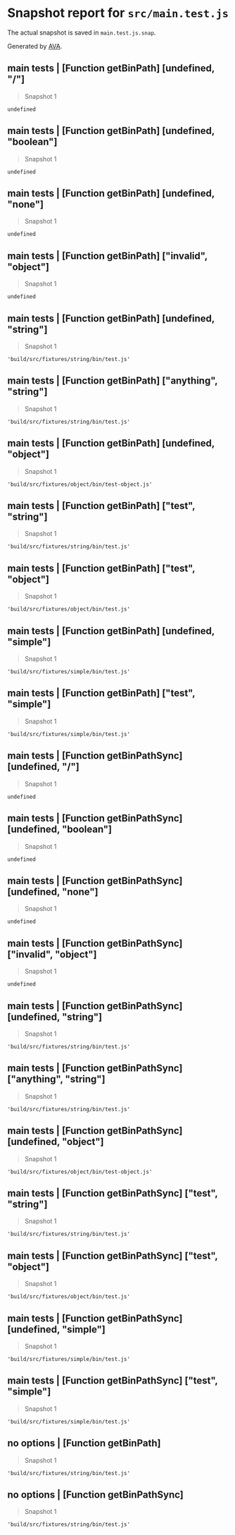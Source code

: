 # Snapshot report for `src/main.test.js`

The actual snapshot is saved in `main.test.js.snap`.

Generated by [AVA](https://avajs.dev).

## main tests | [Function getBinPath] [undefined, "/"]

> Snapshot 1

    undefined

## main tests | [Function getBinPath] [undefined, "boolean"]

> Snapshot 1

    undefined

## main tests | [Function getBinPath] [undefined, "none"]

> Snapshot 1

    undefined

## main tests | [Function getBinPath] ["invalid", "object"]

> Snapshot 1

    undefined

## main tests | [Function getBinPath] [undefined, "string"]

> Snapshot 1

    'build/src/fixtures/string/bin/test.js'

## main tests | [Function getBinPath] ["anything", "string"]

> Snapshot 1

    'build/src/fixtures/string/bin/test.js'

## main tests | [Function getBinPath] [undefined, "object"]

> Snapshot 1

    'build/src/fixtures/object/bin/test-object.js'

## main tests | [Function getBinPath] ["test", "string"]

> Snapshot 1

    'build/src/fixtures/string/bin/test.js'

## main tests | [Function getBinPath] ["test", "object"]

> Snapshot 1

    'build/src/fixtures/object/bin/test.js'

## main tests | [Function getBinPath] [undefined, "simple"]

> Snapshot 1

    'build/src/fixtures/simple/bin/test.js'

## main tests | [Function getBinPath] ["test", "simple"]

> Snapshot 1

    'build/src/fixtures/simple/bin/test.js'

## main tests | [Function getBinPathSync] [undefined, "/"]

> Snapshot 1

    undefined

## main tests | [Function getBinPathSync] [undefined, "boolean"]

> Snapshot 1

    undefined

## main tests | [Function getBinPathSync] [undefined, "none"]

> Snapshot 1

    undefined

## main tests | [Function getBinPathSync] ["invalid", "object"]

> Snapshot 1

    undefined

## main tests | [Function getBinPathSync] [undefined, "string"]

> Snapshot 1

    'build/src/fixtures/string/bin/test.js'

## main tests | [Function getBinPathSync] ["anything", "string"]

> Snapshot 1

    'build/src/fixtures/string/bin/test.js'

## main tests | [Function getBinPathSync] [undefined, "object"]

> Snapshot 1

    'build/src/fixtures/object/bin/test-object.js'

## main tests | [Function getBinPathSync] ["test", "string"]

> Snapshot 1

    'build/src/fixtures/string/bin/test.js'

## main tests | [Function getBinPathSync] ["test", "object"]

> Snapshot 1

    'build/src/fixtures/object/bin/test.js'

## main tests | [Function getBinPathSync] [undefined, "simple"]

> Snapshot 1

    'build/src/fixtures/simple/bin/test.js'

## main tests | [Function getBinPathSync] ["test", "simple"]

> Snapshot 1

    'build/src/fixtures/simple/bin/test.js'

## no options | [Function getBinPath]

> Snapshot 1

    'build/src/fixtures/string/bin/test.js'

## no options | [Function getBinPathSync]

> Snapshot 1

    'build/src/fixtures/string/bin/test.js'
